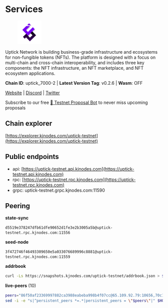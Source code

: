# Services

<figure><img src="https://raw.githubusercontent.com/kj89/cosmos-images/main/logos/uptick.png" alt=""><figcaption></figcaption></figure>

Uptick Network is building business-grade infrastructure and  ecosystems for non-fungible tokens (NFTs). The platform is  designed with a focus on multi-chain and cross-chain interoperability,  and includes three key components: the NFT infrastructure, an NFT  marketplace, and NFT ecosystem applications.

**Chain ID**: uptick_7000-2 | **Latest Version Tag**: v0.2.6 | **Wasm**: OFF

[Website](https://uptick.network) | [Discord](https://discord.gg/UzeHS7fu5H) | [Twitter](https://twitter.com/uptickproject)



Subscribe to our free [🤖 Testnet Proposal Bot](https://t.me/kjnodes_testnet_proposal_bot) to never miss upcoming proposals


## Chain explorer
[https://explorer.kjnodes.com/uptick-testnet](https://explorer.kjnodes.com/uptick-testnet)

## Public endpoints

* api: [https://uptick-testnet.api.kjnodes.com](https://uptick-testnet.api.kjnodes.com)
* rpc: [https://uptick-testnet.rpc.kjnodes.com](https://uptick-testnet.rpc.kjnodes.com)
* grpc: uptick-testnet.grpc.kjnodes.com:11590

## Peering

**state-sync**

```text
d5519e378247dfb61dfe90652d1fe3e2b3005a5b@uptick-testnet.rpc.kjnodes.com:11556
```

**seed-node**

```text
3f472746f46493309650e5a033076689996c8881@uptick-testnet.rpc.kjnodes.com:11559
```

**addrbook**
```bash
curl -Ls https://snapshots.kjnodes.com/uptick-testnet/addrbook.json > $HOME/.uptickd/config/addrbook.json
```

**live-peers** (10)
```bash
peers="86f50af23369997882ca3988eabeba998b4f07cc@65.109.92.79:10656,70c19420bb2d40c5a6c3466c69ead6e0877b9cc7@45.85.250.108:26656,6a775f6034f64827a6220de07b1ad344284bbf51@194.163.155.84:46656,b483acbcae7ccd1244f588144245e9d1124c3de5@88.99.56.200:26666,6af07daddb8a57c01d05d8c0894f8293a41090d0@185.245.183.122:26656,b9d3fe835ded0b93c39befad43fb3c4964ae740f@91.195.101.100:26656,af5262526a0800a29a0a7194e1488a9fa62d0005@195.3.223.208:26656,d8777278648d8fc93800692a8b96a7f104df4f9a@194.163.135.127:26656,5368bc0c12a7bfd9d69ba192b06f2be97d28e7ef@185.239.209.56:31656,d5519e378247dfb61dfe90652d1fe3e2b3005a5b@65.109.68.190:11556"
sed -i -e "s|^persistent_peers *=.*|persistent_peers = \"$peers\"|" $HOME/.uptickd/config/config.toml
```
